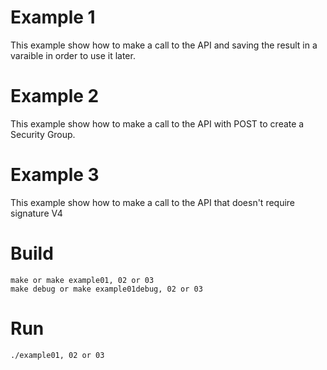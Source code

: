 # Example 1
This example show how to make a call to the API and saving the result in a varaible in order to use it later.

# Example 2
This example show how to make a call to the API with POST to create a Security Group.

# Example 3
This example show how to make a call to the API that doesn't require signature V4

# Build

```
make or make example01, 02 or 03
make debug or make example01debug, 02 or 03
```

# Run

```
./example01, 02 or 03
```